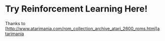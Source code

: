 # Try Reinforcement Learning Here!

###
Thanks to [http://www.atarimania.com/rom_collection_archive_atari_2600_roms.html]atarimania
